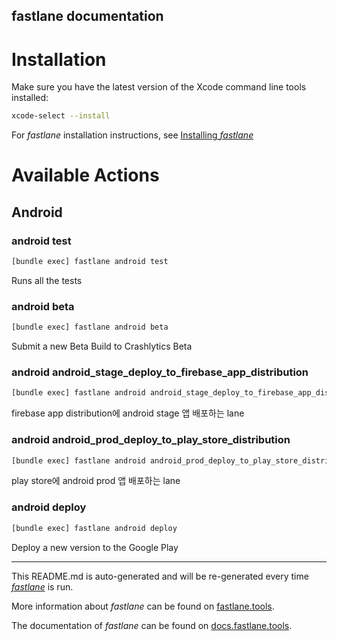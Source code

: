 fastlane documentation
----

# Installation

Make sure you have the latest version of the Xcode command line tools installed:

```sh
xcode-select --install
```

For _fastlane_ installation instructions, see [Installing _fastlane_](https://docs.fastlane.tools/#installing-fastlane)

# Available Actions

## Android

### android test

```sh
[bundle exec] fastlane android test
```

Runs all the tests

### android beta

```sh
[bundle exec] fastlane android beta
```

Submit a new Beta Build to Crashlytics Beta

### android android_stage_deploy_to_firebase_app_distribution

```sh
[bundle exec] fastlane android android_stage_deploy_to_firebase_app_distribution
```

firebase app distribution에 android stage 앱 배포하는 lane

### android android_prod_deploy_to_play_store_distribution

```sh
[bundle exec] fastlane android android_prod_deploy_to_play_store_distribution
```

play store에 android prod 앱 배포하는 lane

### android deploy

```sh
[bundle exec] fastlane android deploy
```

Deploy a new version to the Google Play

----

This README.md is auto-generated and will be re-generated every time [_fastlane_](https://fastlane.tools) is run.

More information about _fastlane_ can be found on [fastlane.tools](https://fastlane.tools).

The documentation of _fastlane_ can be found on [docs.fastlane.tools](https://docs.fastlane.tools).
